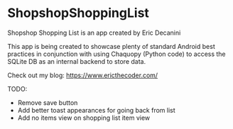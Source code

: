 # ShopshopShoppingList

Shopshop Shopping List is an app created by Eric Decanini

This app is being created to showcase plenty of standard Android best practices in conjunction with using Chaquopy (Python code) to access the SQLite DB as an internal backend to store data.

Check out my blog:
https://www.ericthecoder.com/

TODO:
- Remove save button
- Add better toast appearances for going back from list
- Add no items view on shopping list item view

